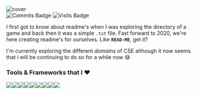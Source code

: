 ![cover](https://user-images.githubusercontent.com/24220261/99840059-d6448880-2b91-11eb-82d7-05e99423170b.png)  
![Commits Badge](https://badges.pufler.dev/commits/monthly/Damercy) ![Visits Badge](https://badges.pufler.dev/visits/Damercy/Damercy)



I first got to know about readme's when I was exploring the directory of a game and back then it was a simple `.txt` file. Fast forward to 2020, we're here creating readme's for ourselves. Like __`READ-ME`__, get it?  

I'm currently exploring the different _domains_ of CSE although it now seems that i will be continuing to do so for a while now :sweat_smile:

### Tools & Frameworks that I :heart:
<img src="https://img.shields.io/badge/AWS%20-%23FF9900.svg?&style=for-the-badge&logo=amazon-aws&logoColor=white"/><img src="https://img.shields.io/badge/tailwindcss%20-%2338B2AC.svg?&style=for-the-badge&logo=tailwind-css&logoColor=white"/><img src="https://img.shields.io/badge/node.js%20-%2343853D.svg?&style=for-the-badge&logo=node.js&logoColor=white"/><img src="https://img.shields.io/badge/react%20-%2320232a.svg?&style=for-the-badge&logo=react&logoColor=%2361DAFB"/><img src="https://img.shields.io/badge/docker%20-%230db7ed.svg?&style=for-the-badge&logo=docker&logoColor=white"/><img src="https://img.shields.io/badge/Flutter%20-%2302569B.svg?&style=for-the-badge&logo=Flutter&logoColor=white" /><img src="https://img.shields.io/badge/git%20-%23F05033.svg?&style=for-the-badge&logo=git&logoColor=white"/><img src="https://img.shields.io/badge/nginx%20-%23009639.svg?&style=for-the-badge&logo=nginx&logoColor=white"/><img src="https://img.shields.io/badge/react_native%20-%2320232a.svg?&style=for-the-badge&logo=react&logoColor=%2361DAFB"/>
